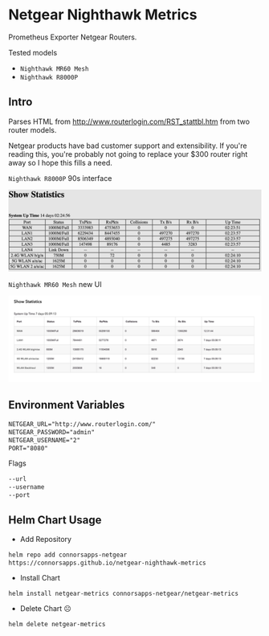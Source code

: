 # Netgear Nighthawk Metrics

Prometheus Exporter Netgear Routers.

Tested models
- `Nighthawk MR60 Mesh`
- `Nighthawk R8000P`

## Intro
Parses HTML from http://www.routerlogin.com/RST_stattbl.htm from two router models.

Netgear products have bad customer support and extensibility. If you're reading this, you're probably not going to replace your $300 router right away so I hope this fills a need.

`Nighthawk R8000P` 90s interface

![R8000P](./refrence/R8000P.png)

`Nighthawk MR60 Mesh` new UI

![MR60](./refrence/MR60.png)


## Environment Variables
```
NETGEAR_URL="http://www.routerlogin.com/"
NETGEAR_PASSWORD="admin"
NETGEAR_USERNAME="2"
PORT="8080"
```

Flags
```
--url
--username
--port
```

## Helm Chart Usage
- Add Repository
```
helm repo add connorsapps-netgear https://connorsapps.github.io/netgear-nighthawk-metrics
```

- Install Chart
```
helm install netgear-metrics connorsapps-netgear/netgear-metrics
```

- Delete Chart ☹️
```
helm delete netgear-metrics
```